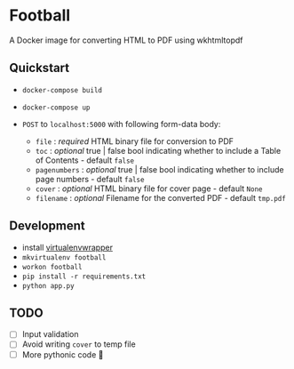 # Football
A Docker image for converting HTML to PDF using wkhtmltopdf

## Quickstart
* `docker-compose build`

* `docker-compose up`

* `POST` to `localhost:5000` with following form-data body:
  * `file` : _required_ HTML binary file for conversion to PDF
  * `toc` : _optional_  true | false bool indicating whether to include a Table of Contents - default `false`
  * `pagenumbers` : _optional_ true | false bool indicating whether to include page numbers - default `false`
  * `cover` : _optional_  HTML binary file for cover page - default `None`
  * `filename` : _optional_  Filename for the converted PDF - default `tmp.pdf`

## Development
- install [virtualenvwrapper](https://virtualenvwrapper.readthedocs.io/en/latest/install.html)
- `mkvirtualenv football`
- `workon football`
- `pip install -r requirements.txt`
- `python app.py`

## TODO
- [ ] Input validation
- [ ] Avoid writing `cover` to temp file
- [ ] More pythonic code :rocket:
